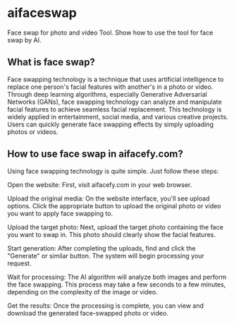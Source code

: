 # aifaceswap
Face swap for photo and video Tool. Show how to use the tool for face swap by AI.

## What is face swap?
Face swapping technology is a technique that uses artificial intelligence to replace one person's facial features with another's in a photo or video. Through deep learning algorithms, especially Generative Adversarial Networks (GANs), face swapping technology can analyze and manipulate facial features to achieve seamless facial replacement. This technology is widely applied in entertainment, social media, and various creative projects. Users can quickly generate face swapping effects by simply uploading photos or videos.

## How to use face swap in aifacefy.com?
Using face swapping technology is quite simple. Just follow these steps:

Open the website: First, visit aifacefy.com in your web browser.

Upload the original media: On the website interface, you'll see upload options. Click the appropriate button to upload the original photo or video you want to apply face swapping to.

Upload the target photo: Next, upload the target photo containing the face you want to swap in. This photo should clearly show the facial features.

Start generation: After completing the uploads, find and click the "Generate" or similar button. The system will begin processing your request.

Wait for processing: The AI algorithm will analyze both images and perform the face swapping. This process may take a few seconds to a few minutes, depending on the complexity of the image or video.

Get the results: Once the processing is complete, you can view and download the generated face-swapped photo or video.
